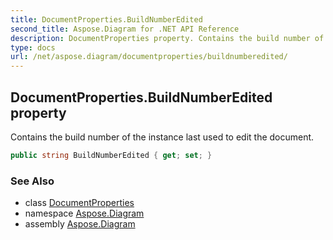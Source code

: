 ```yaml
---
title: DocumentProperties.BuildNumberEdited
second_title: Aspose.Diagram for .NET API Reference
description: DocumentProperties property. Contains the build number of the instance last used to edit the document
type: docs
url: /net/aspose.diagram/documentproperties/buildnumberedited/
---
```

## DocumentProperties.BuildNumberEdited property

Contains the build number of the instance last used to edit the document.

```csharp
public string BuildNumberEdited { get; set; }
```

### See Also

* class [DocumentProperties](../)
* namespace [Aspose.Diagram](../../documentproperties/)
* assembly [Aspose.Diagram](../../../)


